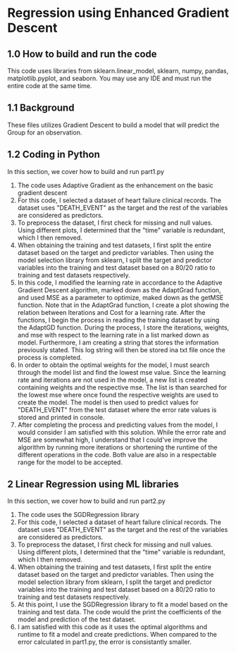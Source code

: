 # Regression using Enhanced Gradient Descent

## 1.0 How to build and run the code
  This code uses libraries from sklearn.linear_model, sklearn, numpy, pandas, matplotlib.pyplot, and seaborn. You may use any IDE and must run the entire code at the same time.

## 1.1 Background
  These files utilizes Gradient Descent to build a model that will predict the Group for an observation. 

## 1.2 Coding in Python
In this section, we cover how to build and run part1.py

1. The code uses Adaptive Gradient as the enhancement on the basic gradient descent
2. For this code, I selected a dataset of heart failure clinical records. The dataset uses "DEATH_EVENT" as the target and the rest of the variables are considered as predictors.
3. To preprocess the dataset, I first check for missing and null values. Using different plots, I determined that the "time" variable is redundant, which I then removed.
4. When obtaining the training and test datasets, I first split the entire dataset based on the target and predictor variables. Then using the model selection library from sklearn, I split the target and predictor variables into the training and test dataset based on a 80/20 ratio to training and test datasets respectively.
5. In this code, I modified the learning rate in accordance to the Adaptive Gradient Descent algorithm, marked down as the AdaptGrad function, and used MSE as a parameter to optimize, maked down as the getMSE function. Note that in the AdaptGrad function, I create a plot showing the relation between Iterations and Cost for a learning rate. After the functions, I begin the process in reading the training dataset by using the AdaptGD function. During the process, I store the iterations, weights, and mse with respect to the learning rate in a list marked down as model. Furthermore, I am creating a string that stores the information previously stated. This log string will then be stored ina txt file once the process is completed.
6. In order to obtain the optimal weights for the model, I must search through the model list and find the lowest mse value. Since the learning rate and iterations are not used in the model, a new list is created containing weights and the respective mse. The list is than searched for the lowest mse where once found the respective weights are used to create the model. The model is then used to predict values for "DEATH_EVENT" from the test dataset where the error rate values is stored and printed in console.
7. After completing the process and predicting values from the model, I would consider I am satisfied with this solution. While the error rate and MSE are somewhat high, I understand that I could've improve the algorithm by running more iterations or shortening the runtime of the different operations in the code. Both value are also in a respectable range for the model to be accepted.

## 2 Linear Regression using ML libraries
In this section, we cover how to build and run part2.py

1. The code uses the SGDRegression library
2. For this code, I selected a dataset of heart failure clinical records. The dataset uses "DEATH_EVENT" as the target and the rest of the variables are considered as predictors.
3. To preprocess the dataset, I first check for missing and null values. Using different plots, I determined that the "time" variable is redundant, which I then removed.
4. When obtaining the training and test datasets, I first split the entire dataset based on the target and predictor variables. Then using the model selection library from sklearn, I split the target and predictor variables into the training and test dataset based on a 80/20 ratio to training and test datasets respectively.
5. At this point, I use the SGDRegression library to fit a model based on the training and test data. The code would the print the coefficients of the model and prediction of the test dataset.
6. I am satisfied with this code as it uses the optimal algorithms and runtime to fit a model and create predictions. When compared to the error calculated in part1.py, the error is consistantly smaller.
